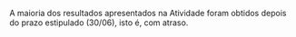 A maioria dos resultados apresentados na Atividade foram obtidos depois do prazo estipulado (30/06), isto é, com atraso.
